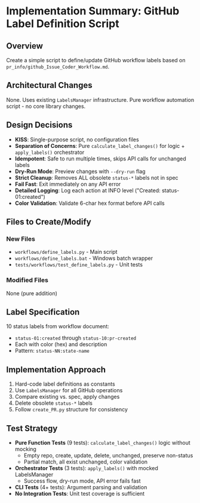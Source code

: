 # Implementation Summary: GitHub Label Definition Script

## Overview
Create a simple script to define/update GitHub workflow labels based on `pr_info/github_Issue_Coder_Workflow.md`.

## Architectural Changes
None. Uses existing `LabelsManager` infrastructure. Pure workflow automation script - no core library changes.

## Design Decisions
- **KISS**: Single-purpose script, no configuration files
- **Separation of Concerns**: Pure `calculate_label_changes()` for logic + `apply_labels()` orchestrator
- **Idempotent**: Safe to run multiple times, skips API calls for unchanged labels
- **Dry-Run Mode**: Preview changes with `--dry-run` flag
- **Strict Cleanup**: Removes ALL obsolete `status-*` labels not in spec
- **Fail Fast**: Exit immediately on any API error
- **Detailed Logging**: Log each action at INFO level ("Created: status-01:created")
- **Color Validation**: Validate 6-char hex format before API calls

## Files to Create/Modify

### New Files
- `workflows/define_labels.py` - Main script
- `workflows/define_labels.bat` - Windows batch wrapper
- `tests/workflows/test_define_labels.py` - Unit tests

### Modified Files
None (pure addition)

## Label Specification
10 status labels from workflow document:
- `status-01:created` through `status-10:pr-created`
- Each with color (hex) and description
- Pattern: `status-NN:state-name`

## Implementation Approach
1. Hard-code label definitions as constants
2. Use `LabelsManager` for all GitHub operations
3. Compare existing vs. spec, apply changes
4. Delete obsolete `status-*` labels
5. Follow `create_PR.py` structure for consistency

## Test Strategy
- **Pure Function Tests** (9 tests): `calculate_label_changes()` logic without mocking
  - Empty repo, create, update, delete, unchanged, preserve non-status
  - Partial match, all exist unchanged, color validation
- **Orchestrator Tests** (3 tests): `apply_labels()` with mocked LabelsManager
  - Success flow, dry-run mode, API error fails fast
- **CLI Tests** (4+ tests): Argument parsing and validation
- **No Integration Tests**: Unit test coverage is sufficient
